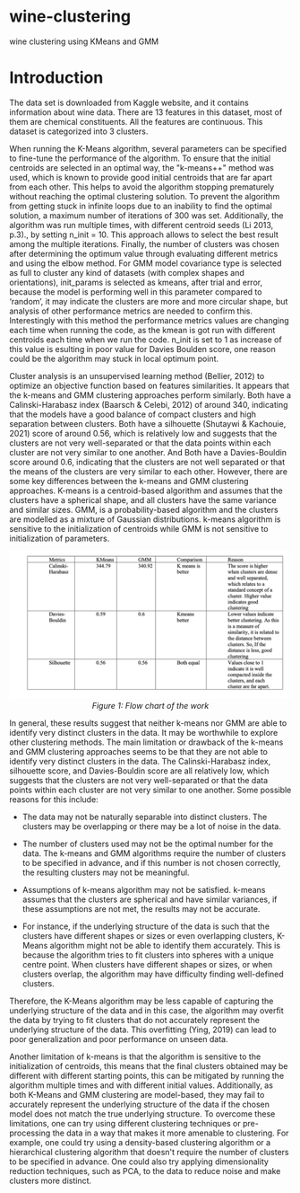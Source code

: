 # wine-clustering
wine clustering using KMeans and GMM

# Introduction
The data set is downloaded from Kaggle website, and it contains information about wine data. There are 13 features in this dataset, most of them are chemical constituents. All the features are continuous. This dataset is categorized into 3 clusters.

When running the K-Means algorithm, several parameters can be specified to fine-tune the performance of the algorithm. To ensure that the initial centroids are selected in an optimal way, the "k-means++" method was used, which is known to provide good initial centroids that are far apart from each other. This helps to avoid the algorithm stopping prematurely without reaching the optimal clustering solution. To prevent the algorithm from getting stuck in infinite loops due to an inability to find the optimal solution, a maximum number of iterations of 300 was set. Additionally, the algorithm was run multiple times, with different centroid seeds (Li 2013, p.3)., by setting n_init = 10. This approach allows to select the best result among the multiple iterations. Finally, the number of clusters was chosen after determining the optimum value through evaluating different metrics and using the elbow method.
For GMM model covariance type is selected as full to cluster any kind of datasets (with complex shapes and orientations), init_params is selected as kmeans, after trial and error, because the model is performing well in this parameter compared to ‘random’, it may indicate the clusters are more and more circular shape, but analysis of other performance metrics are needed to confirm this. Interestingly with this method the performance metrics values are changing each time when running the code, as the kmean is got run with different centroids each time when we run the code. n_init is set to 1 as increase of this value is esulting in poor value for Davies Boulden score, one reason could be the algorithm may stuck in local optimum point.



Cluster analysis is an unsupervised learning method (Bellier, 2012) to optimize an objective function based on features similarities. It appears that the k-means and GMM clustering approaches perform similarly. Both have a Calinski-Harabasz index (Baarsch & Celebi, 2012) of around 340, indicating that the models have a good balance of compact clusters and high separation between clusters. Both have a silhouette (Shutaywi & Kachouie, 2021) score of around 0.56, which is relatively low and suggests that the clusters are not very well-separated or that the data points within each cluster are not very similar to one another. And Both have a Davies-Bouldin score around 0.6, indicating that the clusters are not well separated or that the means of the clusters are very similar to each other.
However, there are some key differences between the k-means and GMM clustering approaches. K-means is a centroid-based algorithm and assumes that the clusters have a spherical shape, and all clusters have the same variance and similar sizes. GMM, is a probability-based algorithm and the clusters are modelled as a mixture of Gaussian distributions. k-means algorithm is sensitive to the initialization of centroids while GMM is not sensitive to initialization of parameters.

<p align="center">
  <img src="https://github.com/Dharmendra04/wine-clustering/blob/main/Screenshot%202023-06-02%20at%2002.18.49.png">
  <br />
  <em>Figure 1: Flow chart of the work </em>
</p>


In general, these results suggest that neither k-means nor GMM are able to identify very distinct clusters in the data. It may be worthwhile to explore other clustering methods.
The main limitation or drawback of the k-means and GMM clustering approaches seems to be that they are not able to identify very distinct clusters in the data. The Calinski-Harabasz index, silhouette score, and Davies-Bouldin score are all relatively low, which suggests that the clusters are not very well-separated or that the data points within each cluster are not very similar to one another.
Some possible reasons for this include:

* The data may not be naturally separable into distinct clusters. The clusters may be overlapping or there may be a lot of noise in the data.

* The number of clusters used may not be the optimal number for the data. The k-means and GMM algorithms require the number of clusters to be specified in advance, and if this number is not chosen correctly, the resulting clusters may not be meaningful.

* Assumptions of k-means algorithm may not be satisfied. k-means assumes that the clusters are spherical and have similar variances, if these assumptions are not met, the results may not be accurate.

* For instance, if the underlying structure of the data is such that the clusters have different shapes or sizes or even overlapping clusters, K-Means algorithm might not be able to identify them accurately. This is because the algorithm tries to fit clusters into spheres with a unique centre point. When clusters have different shapes or sizes, or when clusters overlap, the algorithm may have difficulty finding well-defined clusters.

Therefore, the K-Means algorithm may be less capable of capturing the underlying structure of the data and in this case, the algorithm may overfit the data by trying to fit clusters that do not accurately represent the underlying structure of the data. This overfitting (Ying, 2019) can lead to poor generalization and poor performance on unseen data.

Another limitation of k-means is that the algorithm is sensitive to the initialization of centroids, this means that the final clusters obtained may be different with different starting points, this can be mitigated by running the algorithm multiple times and with different initial values.
Additionally, as both K-Means and GMM clustering are model-based, they may fail to accurately represent the underlying structure of the data if the chosen model does not match the true underlying structure.
To overcome these limitations, one can try using different clustering techniques or pre- processing the data in a way that makes it more amenable to clustering. For example, one could try using a density-based clustering algorithm or a hierarchical clustering algorithm that doesn't require the number of clusters to be specified in advance. One could also try applying dimensionality reduction techniques, such as PCA, to the data to reduce noise and make clusters more distinct.

